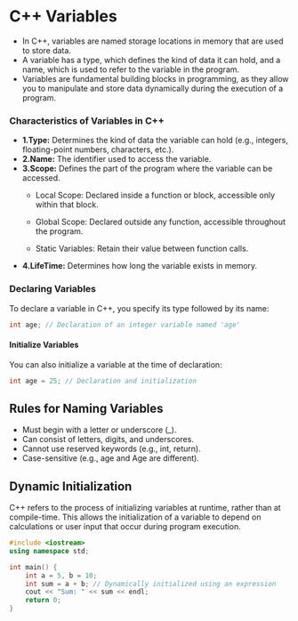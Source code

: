 # C++ Variables
- In C++, variables are named storage locations in memory that are used to store data. 
- A variable has a type, which defines the kind of data it can hold, and a name, which is used to refer to the variable in the program.
- Variables are fundamental building blocks in programming, as they allow you to manipulate and store data dynamically during the execution of a program.

### Characteristics of Variables in C++
- **1.Type:** Determines the kind of data the variable can hold (e.g., integers, floating-point numbers, characters, etc.).
-  **2.Name:** The identifier used to access the variable.
-  **3.Scope:** Defines the part of the program where the variable can be accessed.
     -  Local Scope: Declared inside a function or block, accessible only within that block.

     - Global Scope: Declared outside any function, accessible throughout the program.

     - Static Variables: Retain their value between function calls.
-  **4.LifeTime:** Determines how long the variable exists in memory.
  
###  Declaring Variables
To declare a variable in C++, you specify its type followed by its name:
```cpp
int age; // Declaration of an integer variable named 'age'
```
####  Initialize Variables
You can also initialize a variable at the time of declaration:
```cpp
int age = 25; // Declaration and initialization
```
## Rules for Naming Variables
- Must begin with a letter or underscore (_).
- Can consist of letters, digits, and underscores.
- Cannot use reserved keywords (e.g., int, return).
- Case-sensitive (e.g., age and Age are different).

## Dynamic Initialization  
C++ refers to the process of initializing variables at runtime, rather than at compile-time. This allows the initialization of a variable to depend on calculations or user input that occur during program execution.

````cpp
#include <iostream>
using namespace std;

int main() {
    int a = 5, b = 10;
    int sum = a + b; // Dynamically initialized using an expression
    cout << "Sum: " << sum << endl;
    return 0;
}
````


 
